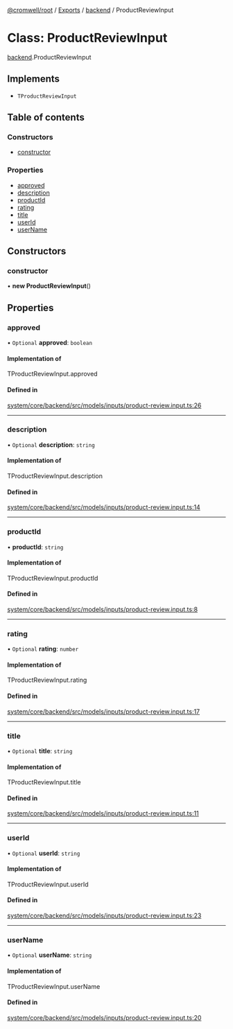 [@cromwell/root](../README.md) / [Exports](../modules.md) / [backend](../modules/backend.md) / ProductReviewInput

# Class: ProductReviewInput

[backend](../modules/backend.md).ProductReviewInput

## Implements

- `TProductReviewInput`

## Table of contents

### Constructors

- [constructor](#constructor)

### Properties

- [approved](#approved)
- [description](#description)
- [productId](#productid)
- [rating](#rating)
- [title](#title)
- [userId](#userid)
- [userName](#username)

## Constructors

### constructor

• **new ProductReviewInput**()

## Properties

### approved

• `Optional` **approved**: `boolean`

#### Implementation of

TProductReviewInput.approved

#### Defined in

[system/core/backend/src/models/inputs/product-review.input.ts:26](https://github.com/CromwellCMS/Cromwell/blob/master/system/core/backend/src/models/inputs/product-review.input.ts#L26)

___

### description

• `Optional` **description**: `string`

#### Implementation of

TProductReviewInput.description

#### Defined in

[system/core/backend/src/models/inputs/product-review.input.ts:14](https://github.com/CromwellCMS/Cromwell/blob/master/system/core/backend/src/models/inputs/product-review.input.ts#L14)

___

### productId

• **productId**: `string`

#### Implementation of

TProductReviewInput.productId

#### Defined in

[system/core/backend/src/models/inputs/product-review.input.ts:8](https://github.com/CromwellCMS/Cromwell/blob/master/system/core/backend/src/models/inputs/product-review.input.ts#L8)

___

### rating

• `Optional` **rating**: `number`

#### Implementation of

TProductReviewInput.rating

#### Defined in

[system/core/backend/src/models/inputs/product-review.input.ts:17](https://github.com/CromwellCMS/Cromwell/blob/master/system/core/backend/src/models/inputs/product-review.input.ts#L17)

___

### title

• `Optional` **title**: `string`

#### Implementation of

TProductReviewInput.title

#### Defined in

[system/core/backend/src/models/inputs/product-review.input.ts:11](https://github.com/CromwellCMS/Cromwell/blob/master/system/core/backend/src/models/inputs/product-review.input.ts#L11)

___

### userId

• `Optional` **userId**: `string`

#### Implementation of

TProductReviewInput.userId

#### Defined in

[system/core/backend/src/models/inputs/product-review.input.ts:23](https://github.com/CromwellCMS/Cromwell/blob/master/system/core/backend/src/models/inputs/product-review.input.ts#L23)

___

### userName

• `Optional` **userName**: `string`

#### Implementation of

TProductReviewInput.userName

#### Defined in

[system/core/backend/src/models/inputs/product-review.input.ts:20](https://github.com/CromwellCMS/Cromwell/blob/master/system/core/backend/src/models/inputs/product-review.input.ts#L20)
